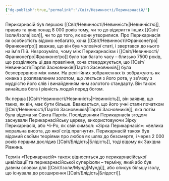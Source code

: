 ```yaml
---
{"dg-publish":true,"permalink":"/Світ/Невинності/Перикарнасій/"}
---
```


Перикарнасій був першою [[Світ/Невинності/Невинність\|Невинністю]], правив та жив понад 8 000 років тому, чи то до відкриття інших [[Світ/Ізоли/Ізола\|ізол]], чи то до того, як вони утворилися. Про Перикарнасія як особистість відомо небагато, хоча [[Світ/Невинності/Франконеґро\|Франконеґро]] вважав, що він був чоловічої статі, і звертався до нього на ім'я Пій. Незрозуміло, чому між Перикарнасієм і [[Світ/Невинності/Франконеґро\|Франконеґро]] було так багато часу – близько 7500 років, що розділяють ці два правління, хоча стверджується, що [[Світ/Невинності/Партія Засновників\|Партія Засновників]] була безперервною між ними. На релігійних зображеннях їх зображують як юнака з розплавленим золотом, що ллється з його рота, у зв'язку з мудрістю його слів і винайденням ним золотого стандарту. Він також винайшов бога і рівність людей перед богом.

Як перша [[Світ/Невинності/Невинність\|Невинність]], він заявив, що таких, як він, має бути більше. Вважається, що його учні стали початком [[Світ/Невинності/Партія Засновників\|Партії Засновників]], яка потім була відома як Свята Партія. Послідовники Перикарнасія згодом заснували Перикарнасійську церкву, використовуючи Зірку Перикарнасія, або Чі-Ро, як свій символ: «Зірка Перикарнасія»: «велика моральна висота, до якої слід прагнути». Перикарнасій також був відомий своїми теоріями про любов як шлях до безсмертя, і через 2 000 років першим дослідив [[Світ/Блідість\|Блідість]], тоді відому як Західна Рівнина.

Термін «Перикарнасій» також відноситься до перикарнасійської цивілізації та перикарнасійської суперізоли – терміну, який або був давнім словом для [[Світ/Ізоли/Мунді\|Мунді]], або описує більшу ізолу, що існувала до розширення [[Світ/Блідість\|Блідості]].